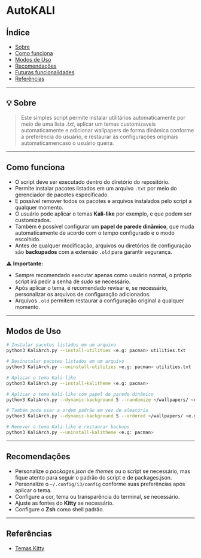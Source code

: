# AutoKALI

## Índice
* [Sobre](#-sobre)
* [Como funciona](#como-funciona)
* [Modos de Uso](#modos-de-uso)
* [Recomendações](#recomendações)
* [Futuras funcionalidades](#futuras-funcionalidades)
* [Referências](#referências)

---

## 💡 Sobre
> Este simples script permite instalar utilitários automaticamente por meio de uma lista *.txt*, aplicar um temas customizaveis automaticamente e adicionar wallpapers de forma dinâmica conforme a preferência do usuário, e restaurar às configurações originais automaticamencaso o usuário queira.

---

## Como funciona
- O script deve ser executado dentro do diretório do repositório.
- Permite instalar pacotes listados em um arquivo `.txt` por meio do gerenciador de pacotes especificado.
- É possível remover todos os pacotes e arquivos instalados pelo script a qualquer momento.  
- O usuário pode aplicar o temas **Kali-like** por exemplo, e que podem ser customizados.  
- Também é possível configurar um **papel de parede dinâmico**, que muda automaticamente de acordo com o tempo configurado e o modo escolhido.  
- Antes de qualquer modificação, arquivos ou diretórios de configuração são **backupados** com a extensão `.old` para garantir segurança.  

⚠️ **Importante:**  
- Sempre recomendado executar apenas como usuário normal, o próprio script irá pedir a senha de *sudo* se necessário.
- Após aplicar o tema, é recomendado revisar e, se necessário, personalizar os arquivos de configuração adicionados. 
- Arquivos `.old` permitem restaurar a configuração original a qualquer momento.  

---

## Modos de Uso

```bash
# Instalar pacotes listados em um arquivo
python3 KaliArch.py --install-utilities <e.g: pacman> utilities.txt

# Desinstalar pacotes listados em um arquivo
python3 KaliArch.py --uninstall-utilities <e.g: pacman> utilities.txt

# Aplicar o tema Kali-like
python3 KaliArch.py --install-kalitheme <e.g: pacman>

# Aplicar o tema Kali-like com papel de parede dinâmico
python3 KaliArch.py --dynamic-background 5 --randomize ~/wallpapers/ <e.g: kalitheme>

# Também pode usar a ordem padrão em vez de aleatória
python3 KaliArch.py --dynamic-background 5 --ordered ~/wallpapers/ <e.g: kalitheme>

# Remover o tema Kali-like e restaurar backups
python3 KaliArch.py --uninstall-kalitheme <e.g: pacman>
```
---

## Recomendações

- Personalize o *packages.json* de *themes* ou o script se necessário, mas fique atento para seguir o padrão do script e de packages.json.
- Personalize o `~/.config/i3/config` conforme suas preferências após aplicar o tema.
- Configure a cor, tema ou transparência do terminal, se necessário.
- Ajuste as fontes do **Kitty** se necessário.
- Configure o **Zsh** como shell padrão.

---

## Referências
- [Temas Kitty](https://github.com/dexpota/kitty-themes)
